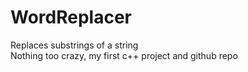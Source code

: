 # WordReplacer
Replaces substrings of a string\
Nothing too crazy, my first c++ project and github repo
